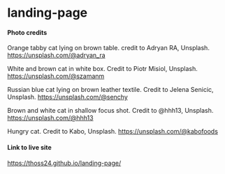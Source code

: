 # landing-page


#### Photo credits
Orange tabby cat lying on brown table. credit to Adryan RA, Unsplash. https://unsplash.com/@adryan_ra 

White and brown cat in white box. Credit to Piotr Misiol, Unsplash. https://unsplash.com/@szamanm

Russian blue cat lying on brown leather textile. Credit to Jelena Senicic, Unsplash. https://unsplash.com/@senchy

Brown and white cat in shallow focus shot. Credit to @hhh13, Unsplash. https://unsplash.com/@hhh13

Hungry cat. Credit to Kabo, Unsplash. https://unsplash.com/@kabofoods

#### Link to live site

https://thoss24.github.io/landing-page/